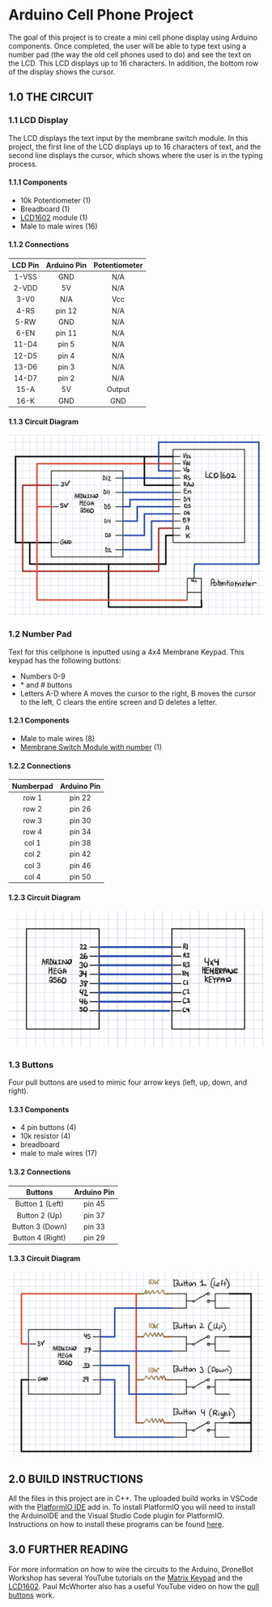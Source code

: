 # Arduino Cell Phone Project

The goal of this project is to create a mini cell phone display using Arduino components. Once completed, the user will be able to type text using a number pad (the way the old cell phones used to do) and see the text on the LCD. This LCD displays up to 16 characters. In addition, the bottom row of the display shows the cursor.

## 1.0 THE CIRCUIT
### 1.1 LCD Display
The LCD displays the text input by the membrane switch module. In this project, the first line of the LCD displays up to 16 characters of text, and the second line displays the cursor, which shows where the user is in the typing process.
#### 1.1.1 Components
- 10k Potentiometer (1)
- Breadboard (1)
- [LCD1602](https://lastminuteengineers.com/arduino-1602-character-lcd-tutorial/) module (1)
- Male to male wires (16)

#### 1.1.2 Connections
|LCD Pin|Arduino Pin|Potentiometer|
|:-------------:|:-------------:|:-------------:|
|1-VSS|GND|N/A|
|2-VDD|5V|N/A|
|3-V0|N/A|Vcc|
|4-RS|pin 12|N/A|
|5-RW|GND|N/A|
|6-EN|pin 11|N/A|
|11-D4|pin 5|N/A|
|12-D5|pin 4|N/A|
|13-D6|pin 3|N/A|
|14-D7|pin 2|N/A|
|15-A|5V|Output|
|16-K|GND|GND|

#### 1.1.3 Circuit Diagram
![LCD Circuit](photos/LCDCircuit.jpg?raw=true "LCD Circuit")

### 1.2 Number Pad
Text for this cellphone is inputted using a 4x4 Membrane Keypad. This keypad has the following buttons:
- Numbers 0-9
- \* and # buttons
- Letters A-D where A moves the cursor to the right, B moves the cursor to the left, C clears the entire screen and D deletes a letter.

#### 1.2.1 Components
- Male to male wires (8)
- [Membrane Switch Module with number](https://lastminuteengineers.com/arduino-keypad-tutorial/) (1)

#### 1.2.2 Connections
|Numberpad|Arduino Pin|
|:-----------:|:-----------:|
|row 1|pin 22|
|row 2|pin 26|
|row 3|pin 30|
|row 4|pin 34|
|col 1|pin 38|
|col 2|pin 42|
|col 3|pin 46|
|col 4|pin 50|

#### 1.2.3 Circuit Diagram
![Membrane Numberpad Circuit](photos/NumberpadCircuit.jpg?raw=true "Membrane Numberpad Circuit")

### 1.3 Buttons
Four pull buttons are used to mimic four arrow keys (left, up, down, and right).

#### 1.3.1 Components
- 4 pin buttons (4)
- 10k resistor (4)
- breadboard
- male to male wires (17)

#### 1.3.2 Connections
|Buttons|Arduino Pin|
|:------------------:|:------------------:|
|Button 1 (Left)|pin 45|
|Button 2 (Up)|pin 37|
|Button 3 (Down)|pin 33|
|Button 4 (Right)|pin 29|

#### 1.3.3 Circuit Diagram
![Buttons Circuit](/photos/ButtonCircuit.jpg?raw=true "Buttons Circuit")

## 2.0 BUILD INSTRUCTIONS
All the files in this project are in C++. The uploaded build works in VSCode with the [PlatformIO IDE](https://platformio.org/) add in.  To install PlatformIO you will need to install the ArduinoIDE and the Visual Studio Code plugin for PlatformIO. Instructions on how to install these programs can be found [here](https://www.youtube.com/watch?v=dany7ae_0ks).

## 3.0 FURTHER READING
For more information on how to wire the circuits to the Arduino, DroneBot Workshop has several YouTube tutorials on the [Matrix Keypad](https://www.youtube.com/watch?v=vl1-R6NsejM&t=1343s) and the [LCD1602](https://www.youtube.com/watch?v=wEbGhYjn4QI&t=568s). Paul McWhorter also has a useful YouTube video on how the [pull buttons](https://www.youtube.com/watch?v=AgQW81zzR18) work.

